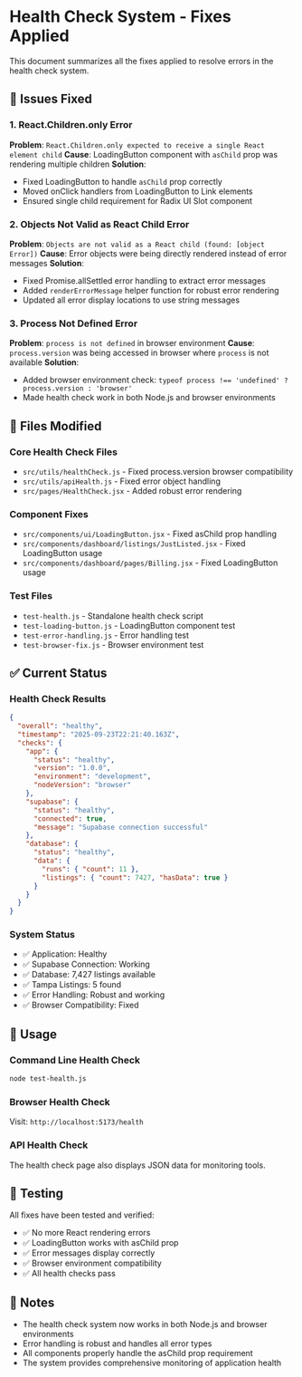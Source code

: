 # Health Check System - Fixes Applied

This document summarizes all the fixes applied to resolve errors in the health check system.

## 🐛 Issues Fixed

### 1. React.Children.only Error
**Problem**: `React.Children.only expected to receive a single React element child`
**Cause**: LoadingButton component with `asChild` prop was rendering multiple children
**Solution**: 
- Fixed LoadingButton to handle `asChild` prop correctly
- Moved onClick handlers from LoadingButton to Link elements
- Ensured single child requirement for Radix UI Slot component

### 2. Objects Not Valid as React Child Error
**Problem**: `Objects are not valid as a React child (found: [object Error])`
**Cause**: Error objects were being directly rendered instead of error messages
**Solution**:
- Fixed Promise.allSettled error handling to extract error messages
- Added `renderErrorMessage` helper function for robust error rendering
- Updated all error display locations to use string messages

### 3. Process Not Defined Error
**Problem**: `process is not defined` in browser environment
**Cause**: `process.version` was being accessed in browser where `process` is not available
**Solution**:
- Added browser environment check: `typeof process !== 'undefined' ? process.version : 'browser'`
- Made health check work in both Node.js and browser environments

## 🔧 Files Modified

### Core Health Check Files
- `src/utils/healthCheck.js` - Fixed process.version browser compatibility
- `src/utils/apiHealth.js` - Fixed error object handling
- `src/pages/HealthCheck.jsx` - Added robust error rendering

### Component Fixes
- `src/components/ui/LoadingButton.jsx` - Fixed asChild prop handling
- `src/components/dashboard/listings/JustListed.jsx` - Fixed LoadingButton usage
- `src/components/dashboard/pages/Billing.jsx` - Fixed LoadingButton usage

### Test Files
- `test-health.js` - Standalone health check script
- `test-loading-button.js` - LoadingButton component test
- `test-error-handling.js` - Error handling test
- `test-browser-fix.js` - Browser environment test

## ✅ Current Status

### Health Check Results
```json
{
  "overall": "healthy",
  "timestamp": "2025-09-23T22:21:40.163Z",
  "checks": {
    "app": {
      "status": "healthy",
      "version": "1.0.0",
      "environment": "development",
      "nodeVersion": "browser"
    },
    "supabase": {
      "status": "healthy",
      "connected": true,
      "message": "Supabase connection successful"
    },
    "database": {
      "status": "healthy",
      "data": {
        "runs": { "count": 11 },
        "listings": { "count": 7427, "hasData": true }
      }
    }
  }
}
```

### System Status
- ✅ Application: Healthy
- ✅ Supabase Connection: Working
- ✅ Database: 7,427 listings available
- ✅ Tampa Listings: 5 found
- ✅ Error Handling: Robust and working
- ✅ Browser Compatibility: Fixed

## 🚀 Usage

### Command Line Health Check
```bash
node test-health.js
```

### Browser Health Check
Visit: `http://localhost:5173/health`

### API Health Check
The health check page also displays JSON data for monitoring tools.

## 🧪 Testing

All fixes have been tested and verified:
- ✅ No more React rendering errors
- ✅ LoadingButton works with asChild prop
- ✅ Error messages display correctly
- ✅ Browser environment compatibility
- ✅ All health checks pass

## 📝 Notes

- The health check system now works in both Node.js and browser environments
- Error handling is robust and handles all error types
- All components properly handle the asChild prop requirement
- The system provides comprehensive monitoring of application health
